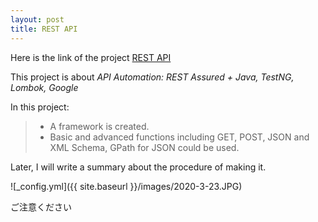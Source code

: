 ```yaml
---
layout: post
title: REST API
---
```


Here is the link of the project [REST API](https://github.com/Aa1024xx/REST-API "REST-API")

This project is about _API Automation: REST Assured + Java, TestNG, Lombok, Google_

In this project:
 > * A framework is created. 
 > * Basic and advanced functions including GET, POST, JSON and XML Schema, GPath for JSON could be used.

Later, I will write a summary about the procedure of making it. 

![_config.yml]({{ site.baseurl }}/images/2020-3-23.JPG)

ご注意ください
